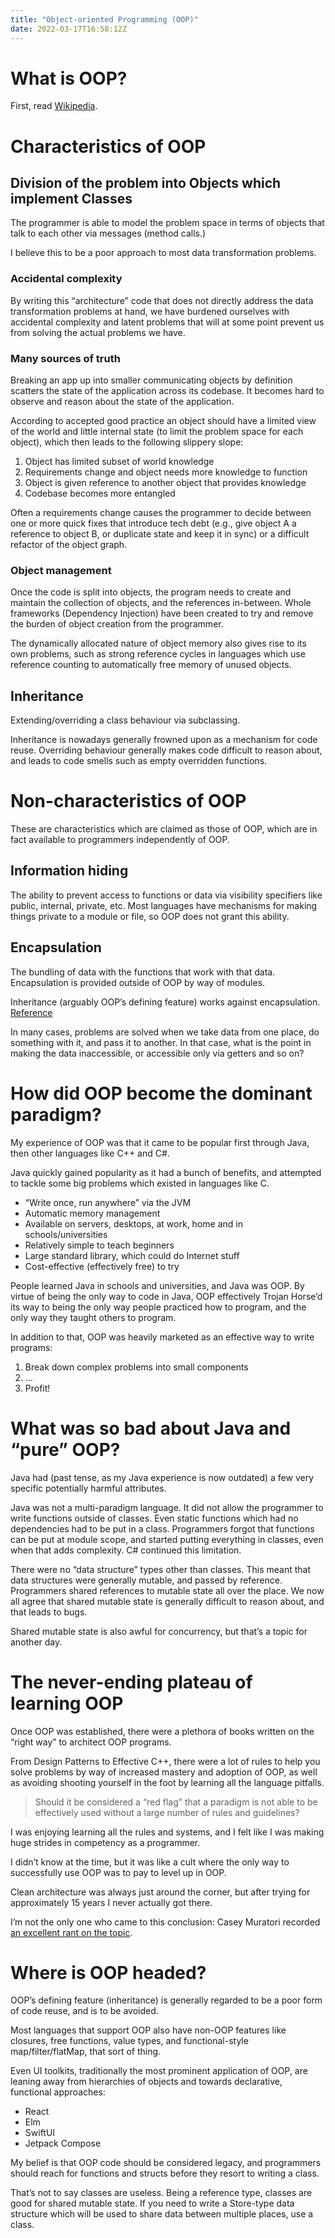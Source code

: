 ```yaml
---
title: "Object-oriented Programming (OOP)"
date: 2022-03-17T16:58:12Z
---
```


# What is OOP?

First, read [Wikipedia](https://en.wikipedia.org/wiki/Object-oriented_programming).

# Characteristics of OOP

## Division of the problem into Objects which implement Classes

The programmer is able to model the problem space in terms of objects that talk to each other via messages (method calls.)

I believe this to be a poor approach to most data transformation problems.

### Accidental complexity

By writing this “architecture” code that does not directly address the data transformation problems at hand, we have burdened ourselves with accidental complexity and latent problems that will at some point prevent us from solving the actual problems we have.

### Many sources of truth

Breaking an app up into smaller communicating objects by definition scatters the state of the application across its codebase. It becomes hard to observe and reason about the state of the application.

According to accepted good practice an object should have a limited view of the world and little internal state (to limit the problem space for each object), which then leads to the following slippery slope:

1. Object has limited subset of world knowledge
2. Requirements change and object needs more knowledge to function
3. Object is given reference to another object that provides knowledge
4. Codebase becomes more entangled

Often a requirements change causes the programmer to decide between one or more quick fixes that introduce tech debt (e.g., give object A a reference to object B, or duplicate state and keep it in sync) or a difficult refactor of the object graph.

### Object management

Once the code is split into objects, the program needs to create and maintain the collection of objects, and the references in-between. Whole frameworks (Dependency Injection) have been created to try and remove the burden of object creation from the programmer.

The dynamically allocated nature of object memory also gives rise to its own problems, such as strong reference cycles in languages which use reference counting to automatically free memory of unused objects.

## Inheritance

Extending/overriding a class behaviour via subclassing.

Inheritance is nowadays generally frowned upon as a mechanism for code reuse. Overriding behaviour generally makes code difficult to reason about, and leads to code smells such as empty overridden functions.

# Non-characteristics of OOP

These are characteristics which are claimed as those of OOP, which are in fact available to programmers independently of OOP.

## Information hiding

The ability to prevent access to functions or data via visibility specifiers like public, internal, private, etc. Most languages have mechanisms for making things private to a module or file, so OOP does not grant this ability.

## Encapsulation

The bundling of data with the functions that work with that data. Encapsulation is provided outside of OOP by way of modules.

Inheritance (arguably OOP’s defining feature) works against encapsulation. [Reference](https://en.wikipedia.org/wiki/Encapsulation_(computer_programming)#Encapsulation_and_inheritance)

In many cases, problems are solved when we take data from one place, do something with it, and pass it to another. In that case, what is the point in making the data inaccessible, or accessible only via getters and so on?

# How did OOP become the dominant paradigm?

My experience of OOP was that it came to be popular first through Java, then other languages like C++ and C#.

Java quickly gained popularity as it had a bunch of benefits, and attempted to tackle some big problems which existed in languages like C.

* “Write once, run anywhere” via the JVM
* Automatic memory management
* Available on servers, desktops, at work, home and in schools/universities
* Relatively simple to teach beginners
* Large standard library, which could do Internet stuff
* Cost-effective (effectively free) to try

People learned Java in schools and universities, and Java was OOP. By virtue of being the only way to code in Java, OOP effectively Trojan Horse’d its way to being the only way people practiced how to program, and the only way they taught others to program.

In addition to that, OOP was heavily marketed as an effective way to write programs:

1. Break down complex problems into small components
2. ...
3. Profit!

# What was so bad about Java and “pure” OOP?

Java had (past tense, as my Java experience is now outdated) a few very specific potentially harmful attributes.

Java was not a multi-paradigm language. It did not allow the programmer to write functions outside of classes. Even static functions which had no dependencies had to be put in a class. Programmers forgot that functions can be put at module scope, and started putting everything in classes, even when that adds complexity. C# continued this limitation.

There were no “data structure” types other than classes. This meant that data structures were generally mutable, and passed by reference. Programmers shared references to mutable state all over the place. We now all agree that shared mutable state is generally difficult to reason about, and that leads to bugs.

Shared mutable state is also awful for concurrency, but that’s a topic for another day.

# The never-ending plateau of learning OOP

Once OOP was established, there were a plethora of books written on the “right way” to architect OOP programs.

From Design Patterns to Effective C++, there were a lot of rules to help you solve problems by way of increased mastery and adoption of OOP, as well as avoiding shooting yourself in the foot by learning all the language pitfalls.

> Should it be considered a “red flag” that a paradigm is not able to be effectively used without a large number of rules and guidelines?

I was enjoying learning all the rules and systems, and I felt like I was making huge strides in competency as a programmer.

I didn’t know at the time, but it was like a cult where the only way to successfully use OOP was to pay to level up in OOP.

Clean architecture was always just around the corner, but after trying for approximately 15 years I never actually got there.

I’m not the only one who came to this conclusion: Casey Muratori recorded [an excellent rant on the topic](https://www.youtube.com/watch?v=ZM1ZDaaEyMY).

# Where is OOP headed?

OOP’s defining feature (inheritance) is generally regarded to be a poor form of code reuse, and is to be avoided.

Most languages that support OOP also have non-OOP features like closures, free functions, value types, and functional-style map/filter/flatMap, that sort of thing.

Even UI toolkits, traditionally the most prominent application of OOP, are leaning away from hierarchies of objects and towards declarative, functional approaches:

* React
* Elm
* SwiftUI
* Jetpack Compose

My belief is that OOP code should be considered legacy, and programmers should reach for functions and structs before they resort to writing a class.

That’s not to say classes are useless. Being a reference type, classes are good for shared mutable state. If you need to write a Store-type data structure which will be used to share data between multiple places, use a class.
